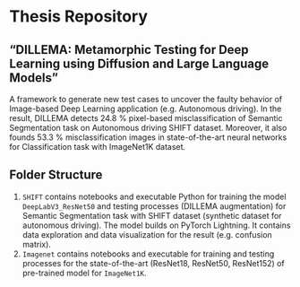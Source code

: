 # Thesis Repository
## “DILLEMA: Metamorphic Testing for Deep Learning using Diffusion and Large Language Models”
A framework to generate new test cases to uncover the faulty behavior of Image-based Deep Learning application (e.g. Autonomous driving).
In the result, DILLEMA detects 24.8 % pixel-based misclassification of Semantic Segmentation task on Autonomous driving SHIFT dataset. Moreover, it also founds 53.3 % misclassification images in state-of-the-art neural networks for Classification task with ImageNet1K dataset.

## Folder Structure
1. ```SHIFT``` contains notebooks and executable Python for training the model ```DeepLabV3_ResNet50``` and testing processes (DILLEMA augmentation) for Semantic Segmentation task with SHIFT dataset (synthetic dataset for autonomous driving). The model builds on PyTorch Lightning. It contains data exploration and data visualization for the result (e.g. confusion matrix).
2. ```Imagenet``` contains notebooks and executable for training and testing processes for the state-of-the-art (ResNet18, ResNet50, ResNet152) of pre-trained model for ```ImageNet1K```.
